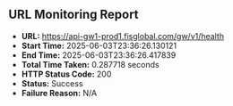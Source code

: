 ## URL Monitoring Report

- **URL:** https://api-gw1-prod1.fisglobal.com/gw/v1/health
- **Start Time:** 2025-06-03T23:36:26.130121
- **End Time:** 2025-06-03T23:36:26.417839
- **Total Time Taken:** 0.287718 seconds
- **HTTP Status Code:** 200
- **Status:** Success
- **Failure Reason:** N/A
